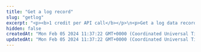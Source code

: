 ```yaml
---
title: "Get a log record"
slug: "getlog"
excerpt: "<p><b>1 credit per API call</b></p>\n<p>Get a log data record from the Ethereum blockchain (only the mainnet or the Sepolia testnet).</p>"
hidden: false
createdAt: "Mon Feb 05 2024 11:37:22 GMT+0000 (Coordinated Universal Time)"
updatedAt: "Mon Feb 05 2024 11:37:22 GMT+0000 (Coordinated Universal Time)"
---
```

